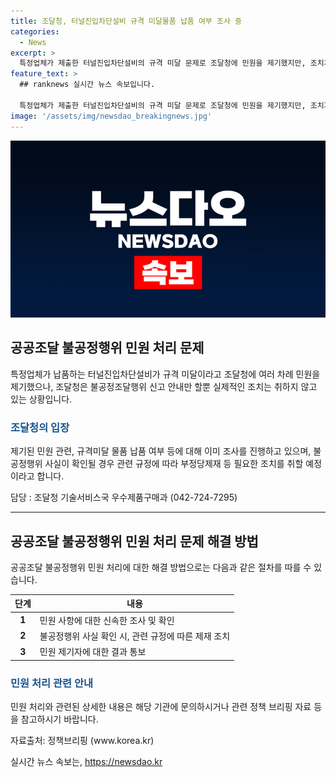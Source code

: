 ```yaml
---
title: 조달청, 터널진입차단설비 규격 미달물품 납품 여부 조사 중
categories:
  - News
excerpt: >
  특정업체가 제출한 터널진입차단설비의 규격 미달 문제로 조달청에 민원을 제기했지만, 조치가 취해지지 않고 있는 상황. 조달청은 관련 민원에 대한 조사를 진행 중이며, 불공정행위가 확인되면 적절한 조치를 취할 예정이라고 설명했다. 하지만 업체의 불만은 계속되고 있어, 이에 대해 논란이 예상된다. (문의 : 조달청 기술서비스국 우수제품구매과 042-724-7295) [출처: 정책브리핑 www.korea.kr]
feature_text: >
  ## ranknews 실시간 뉴스 속보입니다.

  특정업체가 제출한 터널진입차단설비의 규격 미달 문제로 조달청에 민원을 제기했지만, 조치가 취해지지 않고 있는 상황. 조달청은 관련 민원에 대한 조사를 진행 중이며, 불공정행위가 확인되면 적절한 조치를 취할 예정이라고 설명했다. 하지만 업체의 불만은 계속되고 있어, 이에 대해 논란이 예상된다. (문의 : 조달청 기술서비스국 우수제품구매과 042-724-7295) [출처: 정책브리핑 www.korea.kr]
image: '/assets/img/newsdao_breakingnews.jpg'
---
```


<p><img src="/assets/img/newsdao_breakingnews.jpg" alt="ranknews 속보" /></p>

<h2 data-ke-size="size26">공공조달 불공정행위 민원 처리 문제</h2>

<p data-ke-size="size16">특정업체가 납품하는 터널진입차단설비가 규격 미달이라고 조달청에 여러 차례 민원을 제기했으나, 조달청은 불공정조달행위 신고 안내만 할뿐 실제적인 조치는 취하지 않고 있는 상황입니다.</p>

<h3><span style="color: #1a5490;">조달청의 입장</span></h3>

<p data-ke-size="size16">제기된 민원 관련, 규격미달 물품 납품 여부 등에 대해 이미 조사를 진행하고 있으며, 불공정행위 사실이 확인될 경우 관련 규정에 따라 부정당제재 등 필요한 조치를 취할 예정이라고 합니다.</p>

<p data-ke-size="size16">담당 : 조달청 기술서비스국 우수제품구매과 (042-724-7295)</p>

<hr>

<h2 data-ke-size="size26">공공조달 불공정행위 민원 처리 문제 해결 방법</h2>

<p data-ke-size="size16">공공조달 불공정행위 민원 처리에 대한 해결 방법으로는 다음과 같은 절차를 따를 수 있습니다.</p>

<table>
    <thead>
        <tr>
            <th><b>단계</b></th>
            <th><b>내용</b></th>
        </tr>
    </thead>
    <tbody>
        <tr>
            <td style="text-align: center; height: 17px;"><b>1</b></td>
            <td>민원 사항에 대한 신속한 조사 및 확인</td>
        </tr>
        <tr>
            <td style="text-align: center; height: 17px;"><b>2</b></td>
            <td>불공정행위 사실 확인 시, 관련 규정에 따른 제재 조치</td>
        </tr>
        <tr>
            <td style="text-align: center; height: 17px;"><b>3</b></td>
            <td>민원 제기자에 대한 결과 통보</td>
        </tr>
    </tbody>
</table>

<h3><span style="color: #1a5490;">민원 처리 관련 안내</span></h3>

<p data-ke-size="size16">민원 처리와 관련된 상세한 내용은 해당 기관에 문의하시거나 관련 정책 브리핑 자료 등을 참고하시기 바랍니다.</p>

<p data-ke-size="size16">자료출처: 정책브리핑 (www.korea.kr)</p>
실시간 뉴스 속보는, <a href="https://newsdao.kr" rel="dofollow">https://newsdao.kr</a>


